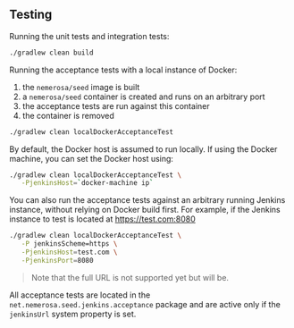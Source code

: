 ## Testing

Running the unit tests and integration tests:

```bash
./gradlew clean build
```

Running the acceptance tests with a local instance of Docker:

1. the `nemerosa/seed` image is built
1. a `nemerosa/seed` container is created and runs on an arbitrary port
1. the acceptance tests are run against this container
1. the container is removed

```bash
./gradlew clean localDockerAcceptanceTest
```

By default, the Docker host is assumed to run locally. If using the Docker machine, you can set the Docker host using:

```bash
./gradlew clean localDockerAcceptanceTest \
   -PjenkinsHost=`docker-machine ip`
```

You can also run the acceptance tests against an arbitrary running Jenkins instance, without relying on Docker build first.
For example, if the Jenkins instance to test is located at https://test.com:8080

```bash
./gradlew clean localDockerAcceptanceTest \
   -P jenkinsScheme=https \
   -PjenkinsHost=test.com \
   -PjenkinsPort=8080
```

> Note that the full URL is not supported yet but will be.

All acceptance tests are located in the `net.nemerosa.seed.jenkins.acceptance` package and are active only
if the `jenkinsUrl` system property is set.
